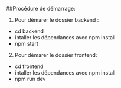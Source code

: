 ##Procédure de démarrage:

1. Pour démarer le dossier backend :
- cd backend
- intaller les dépendances avec npm install
- npm start

2. Pour démarer le dossier frontend:
- cd frontend
- intaller les dépendances avec npm install
- npm run dev